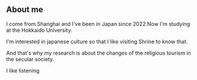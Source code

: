 ## About me
I come from Shanghai and I've been in Japan since 2022.Now I'm studying at the Hokkaido University.

I'm interested in japanese culture so that I like visiting Shrine to know that.

And that's why my research is about the changes of the religious tourism in the secular society.

I like listening 
